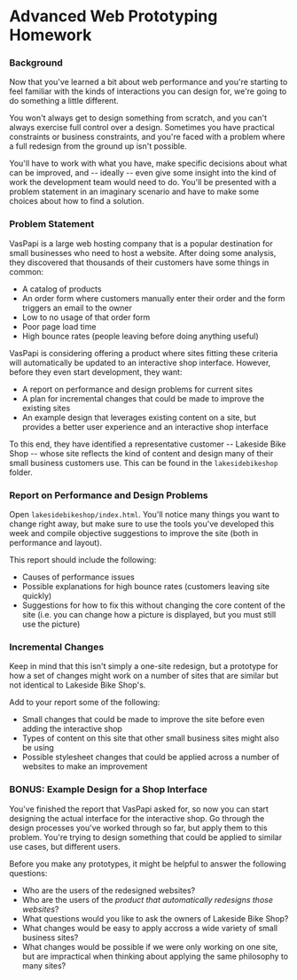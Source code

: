 # Advanced Web Prototyping Homework

### Background

Now that you've learned a bit about web performance and you're starting to feel familiar with the kinds of interactions you can design for, we're going to do something a little different.

You won't always get to design something from scratch, and you can't always exercise full control over a design. Sometimes you have practical constraints or business constraints, and you're faced with a problem where a full redesign from the ground up isn't possible.

You'll have to work with what you have, make specific decisions about what can be improved, and -- ideally -- even give some insight into the kind of work the development team would need to do. You'll be presented with a problem statement in an imaginary scenario and have to make some choices about how to find a solution.

### Problem Statement

VasPapi is a large web hosting company that is a popular destination for small businesses who need to host a website. After doing some analysis, they discovered that thousands of their customers have some things in common:

* A catalog of products
* An order form where customers manually enter their order and the form triggers an email to the owner
* Low to no usage of that order form
* Poor page load time
* High bounce rates (people leaving before doing anything useful)

VasPapi is considering offering a product where sites fitting these criteria will automatically be updated to an interactive shop interface. However, before they even start development, they want:

* A report on performance and design problems for current sites
* A plan for incremental changes that could be made to improve the existing sites
* An example design that leverages existing content on a site, but provides a better user experience and an interactive shop interface

To this end, they have identified a representative customer -- Lakeside Bike Shop -- whose site reflects the kind of content and design many of their small business customers use. This can be found in the `lakesidebikeshop` folder.

### Report on Performance and Design Problems

 Open `lakesidebikeshop/index.html`. You'll notice many things you want to change right away, but make sure to use the tools you've developed this week and compile objective suggestions to improve the site (both in performance and layout).

 This report should include the following:

* Causes of performance issues
* Possible explanations for high bounce rates (customers leaving site quickly)
* Suggestions for how to fix this without changing the core content of the site (i.e. you can change how a picture is displayed, but you must still use the picture)

### Incremental Changes

Keep in mind that this isn't simply a one-site redesign, but a prototype for how a set of changes might work on a number of sites that are similar but not identical to Lakeside Bike Shop's.

Add to your report some of the following:

* Small changes that could be made to improve the site before even adding the interactive shop
* Types of content on this site that other small business sites might also be using
* Possible stylesheet changes that could be applied across a number of websites to make an improvement

### BONUS: Example Design for a Shop Interface

You've finished the report that VasPapi asked for, so now you can start designing the actual interface for the interactive shop. Go through the design processes you've worked through so far, but apply them to this problem. You're trying to design something that could be applied to similar use cases, but different users.

Before you make any prototypes, it might be helpful to answer the following questions:

* Who are the users of the redesigned websites?
* Who are the users of the _product that automatically redesigns those websites_?
* What questions would you like to ask the owners of Lakeside Bike Shop?
* What changes would be easy to apply accross a wide variety of small business sites?
* What changes would be possible if we were only working on one site, but are impractical when thinking about applying the same philosophy to many sites?

